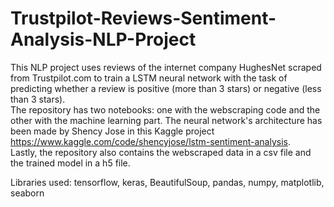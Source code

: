# Trustpilot-Reviews-Sentiment-Analysis-NLP-Project

This NLP project uses reviews of the internet company HughesNet scraped from Trustpilot.com to train a LSTM neural network with the task of predicting whether a review is positive (more than 3 stars) or negative (less than 3 stars). <br>
The repository has two notebooks: one with the webscraping code and the other with the machine learning part. The neural network's architecture has been made by Shency Jose in this Kaggle project https://www.kaggle.com/code/shencyjose/lstm-sentiment-analysis. <br>
Lastly, the repository also contains the webscraped data in a csv file and the trained model in a h5 file.

Libraries used: tensorflow, keras, BeautifulSoup, pandas, numpy, matplotlib, seaborn
